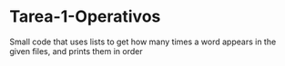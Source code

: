 # Tarea-1-Operativos

Small code that uses lists to get how many times a word appears in the given files, and prints them in order
